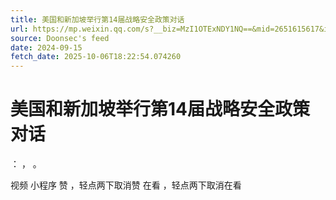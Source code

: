 ```yaml
---
title: 美国和新加坡举行第14届战略安全政策对话
url: https://mp.weixin.qq.com/s?__biz=MzI1OTExNDY1NQ==&mid=2651615617&idx=2&sn=adf96d4af60e5a40d876fdc66509adec
source: Doonsec's feed
date: 2024-09-15
fetch_date: 2025-10-06T18:22:54.074260
---
```


# 美国和新加坡举行第14届战略安全政策对话

：
，
。

视频
小程序
赞
，轻点两下取消赞
在看
，轻点两下取消在看